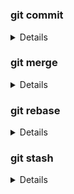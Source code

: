 #

### git commit

<details>

commit message 格式

```
<type>(<scope>): <subject>
// 空一行
<body>
// 空一行
<footer>
```

```
-----------------------------------------------------------
feat：    新功能 (feature)
fix：     修补 (bug)
docs：    文档 (documentation)
style：   格式 (不影响代码运行的变动)
refactor：重构 (即不是新增功能, 也不是修改 bug 的代码变动)
test：    增加测试
chore：   构建过程或辅助工具的变动
-----------------------------------------------------------
code:     杂项
```

更改上一个 commit 内容

```git
git commit --amend
```

更改 commit 时间为当前时间

```git
git commit --amend --date="$(date -R)"
```

</details>

### git merge

<details>

开发分支（dev) 上的代码达到上线的标准后，要合并到 master 分支

```
git checkout dev
git pull
git checkout master
git merge dev
git push -u origin master
```

当 master 代码改动了，需要更新开发分支 (dev) 上的代码

```
git checkout master
git pull
git checkout dev
git merge master
git push -u origin dev
```

</details>

### git rebase

<details>

<!-- <summary> </summary> -->

</details>

<!-- TODO -->


### git stash

<details>

临时保存修改，并命名


```
git stash save "fix: ..."
```


保存开发到一半的代码

```
# ... hack hack hack ...
git stash                    // 保存开发到一半的代码
# ... edit emergency fix ...
git commit -a -m "fix: ..."
git stash pop                // 将代码追加到最新的提交之后, 并删除该缓存
# ... continue hacking ...
```

查看现有 stash

```
git stash list
```

应用指定缓存

```
git stash apply @{%d}
```

</details>

<!-- TODO -->